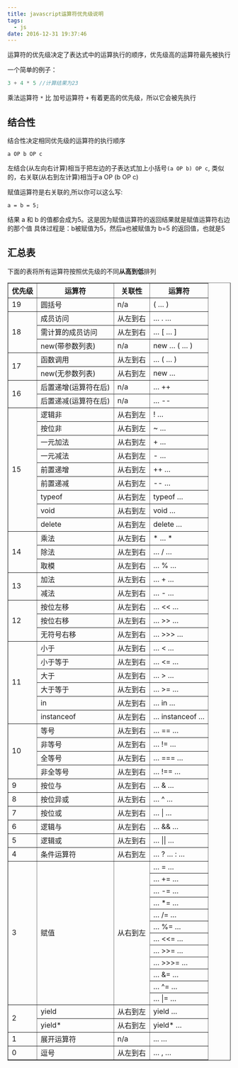 ```yaml
---
title: javascript运算符优先级说明
tags:
  - js
date: 2016-12-31 19:37:46
---
```



运算符的优先级决定了表达式中的运算执行的顺序，优先级高的运算符最先被执行

<!--more-->

一个简单的例子：

```js
3 + 4 * 5 //计算结果为23
```

乘法运算符 `*` 比 加号运算符 `+` 有着更高的优先级，所以它会被先执行

## 结合性

结合性决定相同优先级的运算符的执行顺序

`a OP b OP c`

左结合(从左向右计算)相当于把左边的子表达式加上小括号`(a OP b) OP c`,
类似的，右关联(从右到左计算)相当于a OP (b OP c)

赋值运算符是右关联的,所以你可以这么写:

`a = b = 5;`

结果 a 和 b 的值都会成为5。这是因为赋值运算符的返回结果就是赋值运算符右边的那个值
具体过程是：b被赋值为5，然后a也被赋值为 b=5 的返回值，也就是5

## 汇总表

下面的表将所有运算符按照优先级的不同**从高到低**排列

<table border="1" align="center">
	<th>优先级</th><th>运算符</th><th>关联性</th><th>运算符</th>
	<tr>
		<td>19</td>
		<td>圆括号</td>
		<td>n/a</td>
		<td>( … )</td>
	</tr>
	<tr>
		<td rowspan="3">18</td>
		<td>成员访问</td>
		<td>从左到右</td>
		<td>… . …</td>
	</tr>
	<tr>
		<td>需计算的成员访问</td>
		<td>从左到右</td>
		<td>… [ … ]</td>
	</tr>
	 <tr>
		<td>new(带参数列表)</td>
		<td>n/a</td>
		<td>new … ( … )</td>
	</tr>
	<tr>
		<td rowspan="2">17</td>
		<td>函数调用</td>
		<td>从左到右</td>
		<td>… ( … )</td>
	</tr>
	<tr>
		<td>new(无参数列表)</td>
		<td>从右到左</td>
		<td>new …</td>
	</tr>
	<tr>
		<td rowspan="2">16</td>
		<td>后置递增(运算符在后)</td>
		<td>n/a</td>
		<td>… ++</td>
	</tr>
	<tr>
		<td>后置递减(运算符在后)</td>
		<td>n/a</td>
		<td>… --</td>
	</tr>
	<tr>
		<td rowspan="9">15</td>
		<td>逻辑非</td>
		<td>从右到左</td>
		<td>! …</td>
	</tr>
	<tr>
		<td>按位非</td>
		<td>从右到左</td>
		<td>~ …</td>
	</tr>
	<tr>
		<td>一元加法</td>
		<td>从右到左</td>
		<td>+ …</td>
	</tr>
	<tr>
		<td>一元减法</td>
		<td>从右到左</td>
		<td>- …</td>
	</tr>
	 <tr>
		<td>前置递增</td>
		<td>从右到左</td>
		<td>++ …</td>
	</tr>
	<tr>
		<td>前置递减</td>
		<td>从右到左</td>
		<td>-- …</td>
	</tr>
	 <tr>
		<td>typeof</td>
		<td>从右到左</td>
		<td>typeof …</td>
	</tr>
	 <tr>
		<td>void</td>
		<td>从右到左</td>
		<td>void …</td>
	</tr>
	<tr>
		<td>delete</td>
		<td>从右到左</td>
		<td>delete …</td>
	</tr>
	<tr>
		<td rowspan="3">14</td>
		<td>乘法</td>
		<td>从左到右</td>
		<td>* … *</td>
	</tr>
	<tr>
		<td>除法</td>
		<td>从左到右</td>
		<td>… / …</td>
	</tr>
	<tr>
		<td>取模</td>
		<td>从左到右</td>
		<td>… % …</td>
	</tr>
	 <tr>
		<td rowspan="2">13</td>
		<td>加法</td>
		<td>从左到右</td>
		<td>… + …</td>
	</tr>
	<tr>
		<td>减法</td>
		<td>从左到右</td>
		<td>… - …</td>
	</tr>
	<tr>
		<td rowspan="3">12</td>
		<td>按位左移</td>
		<td>从左到右</td>
		<td>… << …</td>
	</tr>
	<tr>
		<td>按位右移</td>
		<td>从左到右</td>
		<td>… >> …</td>
	</tr>
	<tr>
		<td>无符号右移</td>
		<td>从左到右</td>
		<td>… >>> …</td>
	</tr>
	 <tr>
		<td rowspan="6">11</td>
		<td>小于</td>
		<td>从左到右</td>
		<td>… < …</td>
	</tr>
	<tr>
		<td>小于等于</td>
		<td>从左到右</td>
		<td>… <= …</td>
	</tr>
	<tr>
		<td>大于</td>
		<td>从左到右</td>
		<td>… > …</td>
	</tr>
	<tr>
		<td>大于等于</td>
		<td>从左到右</td>
		<td>… >= …</td>
	</tr>
	<tr>
		<td>in</td>
		<td>从左到右</td>
		<td>… in …</td>
	</tr>
	 <tr>
		<td>instanceof</td>
		<td>从左到右</td>
		<td>… instanceof …</td>
	</tr>
	<tr>
		<td rowspan="4">10</td>
		<td>等号</td>
		<td>从左到右</td>
		<td>… == …</td>
	</tr>
	<tr>
		<td>非等号</td>
		<td>从左到右</td>
		<td>… != …</td>
	</tr>
	<tr>
		<td>全等号</td>
		<td>从左到右</td>
		<td>… === …</td>
	</tr>
	<tr>
		<td>非全等号</td>
		<td>从左到右</td>
		<td>… !== …</td>
	</tr>
	<tr>
		<td>9</td>
		<td>按位与</td>
		<td>从左到右</td>
		<td>… & …</td>
	</tr>
	<tr>
		<td>8</td>
		<td>按位异或</td>
		<td>从左到右</td>
		<td>… ^ …</td>
	</tr>
	<tr>
		<td>7</td>
		<td>按位或</td>
		<td>从左到右</td>
		<td>… | …</td>
	</tr>
	 <tr>
		<td>6</td>
		<td>逻辑与</td>
		<td>从左到右</td>
		<td>… && …</td>
	</tr>
	<tr>
		<td>5</td>
		<td>逻辑或</td>
		<td>从左到右</td>
		<td>… || …</td>
	</tr>
	 <tr>
		<td>4</td>
		<td>条件运算符</td>
		<td>从右到左</td>
		<td>… ? … : …</td>
	</tr>
	<tr>
		<td rowspan="12">3</td>
		<td rowspan="12">赋值</td>
		<td rowspan="12">从右到左</td>
		<td>… = …</td>
	</tr>
	<tr>
		<td>… += …</td>
	</tr>
	<tr>
		<td>… -= …</td>
	</tr>
	<tr>
		<td>… *= …</td>
	</tr>
	<tr>
		<td>… /= …</td>
	</tr>
	<tr>
		<td>… %= …</td>
	</tr>
	<tr>
		<td>… <<= …</td>
	</tr>
	<tr>
		<td>… >>= …</td>
	</tr>
	<tr>
		<td>… >>>= …</td>
	</tr>
	<tr>
		<td>… &= …</td>
	</tr>
	<tr>
		<td>… ^= …</td>
	</tr>
	<tr>
		<td>… |= …</td>
	</tr>
	 <tr>
		<td rowspan="2">2</td>
		<td>yield</td>
		<td>从右到左</td>
		<td>yield …</td>
	</tr>
	<tr>
		<td>yield*</td>
		<td>从右到左</td>
		<td>yield* …</td>
	</tr>
	<tr>
		<td>1</td>
		<td>展开运算符</td>
		<td>n/a</td>
		<td>... …</td>
	</tr>
	<tr>
		<td>0</td>
		<td>逗号</td>
		<td>从左到右</td>
		<td>… , …</td>
	</tr>
</table>





